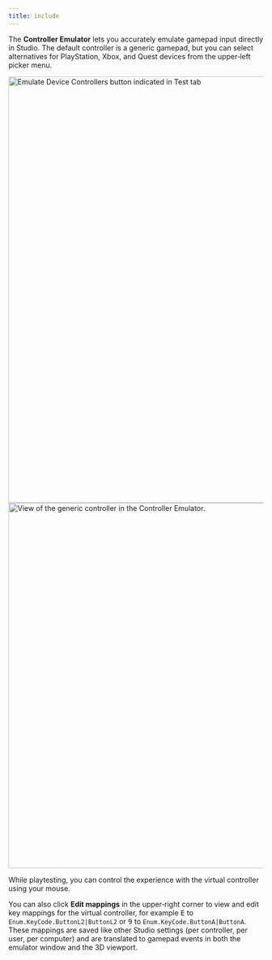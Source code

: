 ```yaml
---
title: include
---
```


The **Controller Emulator** lets you accurately emulate gamepad input directly in Studio. The default controller is a generic gamepad, but you can select alternatives for PlayStation, Xbox, and Quest devices from the upper‑left picker menu.

<img src="../../assets/studio/general/Test-Tab-Emulation-Controllers.png" width="840" alt="Emulate Device Controllers button indicated in Test tab" />

<img src="../../assets/studio/general/Controller-Emulator.png" width="720" alt="View of the generic controller in the Controller Emulator." />

While playtesting, you can control the experience with the virtual controller using your mouse.

You can also click **Edit mappings** in the upper‑right corner to view and edit key mappings for the virtual controller, for example <kbd>E</kbd> to `Enum.KeyCode.ButtonL2|ButtonL2` or <kbd>9</kbd> to `Enum.KeyCode.ButtonA|ButtonA`. These mappings are saved like other Studio settings (per controller, per user, per computer) and are translated to gamepad events in both the emulator window and the 3D viewport.
